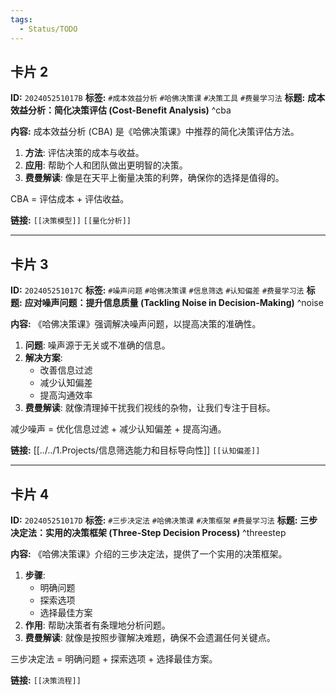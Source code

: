 ```yaml
---
tags:
  - Status/TODO
---
```



## 卡片 2

**ID:** `202405251017B`
**标签:** `#成本效益分析` `#哈佛决策课` `#决策工具` `#费曼学习法`
**标题:** **成本效益分析：简化决策评估 (Cost-Benefit Analysis)** ^cba

**内容:**
成本效益分析 (CBA) 是《哈佛决策课》中推荐的简化决策评估方法。

1. **方法**: 评估决策的成本与收益。
2. **应用**: 帮助个人和团队做出更明智的决策。
3. **费曼解读**: 像是在天平上衡量决策的利弊，确保你的选择是值得的。

CBA = 评估成本 + 评估收益。

**链接:** `[[决策模型]]` `[[量化分析]]`

---

## 卡片 3

**ID:** `202405251017C`
**标签:** `#噪声问题` `#哈佛决策课` `#信息筛选` `#认知偏差` `#费曼学习法`
**标题:** **应对噪声问题：提升信息质量 (Tackling Noise in Decision-Making)** ^noise

**内容:**
《哈佛决策课》强调解决噪声问题，以提高决策的准确性。

1. **问题**: 噪声源于无关或不准确的信息。
2. **解决方案**:
    * 改善信息过滤
    * 减少认知偏差
    * 提高沟通效率
3. **费曼解读**: 就像清理掉干扰我们视线的杂物，让我们专注于目标。

减少噪声 = 优化信息过滤 + 减少认知偏差 + 提高沟通。

**链接:** [[../../1.Projects/信息筛选能力和目标导向性]] `[[认知偏差]]`

---

## 卡片 4

**ID:** `202405251017D`
**标签:** `#三步决定法` `#哈佛决策课` `#决策框架` `#费曼学习法`
**标题:** **三步决定法：实用的决策框架 (Three-Step Decision Process)** ^threestep

**内容:**
《哈佛决策课》介绍的三步决定法，提供了一个实用的决策框架。

1. **步骤**:
    * 明确问题
    * 探索选项
    * 选择最佳方案
2. **作用**: 帮助决策者有条理地分析问题。
3. **费曼解读**: 就像是按照步骤解决难题，确保不会遗漏任何关键点。

三步决定法 = 明确问题 + 探索选项 + 选择最佳方案。

**链接:** `[[决策流程]]`
